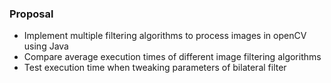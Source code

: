 ### Proposal

- Implement multiple filtering algorithms to process images in openCV using Java
- Compare average execution times of different image filtering algorithms
- Test execution time when tweaking parameters of bilateral filter
